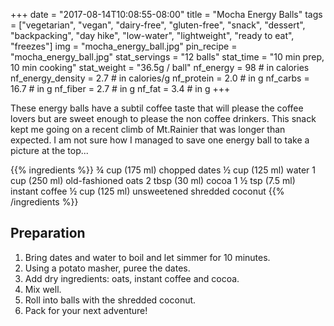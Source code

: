 +++
date = "2017-08-14T10:08:55-08:00" 
title = "Mocha Energy Balls" 
tags = ["vegetarian", "vegan", "dairy-free", "gluten-free",  "snack", "dessert", "backpacking", "day hike", "low-water", "lightweight", "ready to eat", "freezes"]
img = "mocha_energy_ball.jpg"
pin_recipe = "mocha_energy_ball.jpg"
stat_servings = "12 balls"
stat_time = "10 min prep, 10 min cooking"
stat_weight = "36.5g / ball"
nf_energy = 98 # in calories
nf_energy_density = 2.7 # in calories/g
nf_protein = 2.0 # in g
nf_carbs = 16.7 # in g
nf_fiber = 2.7 # in g
nf_fat = 3.4 # in g
+++

These energy balls have a subtil coffee taste that will please the coffee lovers but are sweet enough to please the non coffee drinkers. This snack kept me going on a recent climb of Mt.Rainier that was longer than expected. I am not sure how I managed to save one energy ball to take a picture at the top...

{{% ingredients %}}
¾ cup (175 ml) chopped dates
½ cup (125 ml) water
1 cup (250 ml) old-fashioned oats
2 tbsp (30 ml) cocoa
1 ½ tsp (7.5 ml) instant coffee
½ cup (125 ml) unsweetened shredded coconut 
{{% /ingredients %}}


## Preparation

1. Bring dates and water to boil and let simmer for 10 minutes. 
1. Using a potato masher, puree the dates. 
1. Add dry ingredients: oats, instant coffee and cocoa. 
1. Mix well.
1. Roll into balls with the shredded coconut.
1. Pack for your next adventure!




